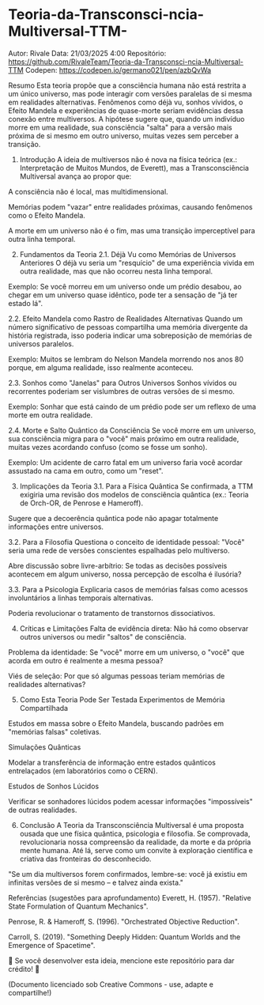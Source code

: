 # Teoria-da-Transconsci-ncia-Multiversal-TTM-

Autor: Rivale
Data: 21/03/2025 4:00
Repositório: https://github.com/RivaleTeam/Teoria-da-Transconsci-ncia-Multiversal-TTM
Codepen: https://codepen.io/germano021/pen/azbQvWa

Resumo
Esta teoria propõe que a consciência humana não está restrita a um único universo, mas pode interagir com versões paralelas de si mesma em realidades alternativas. Fenômenos como déjà vu, sonhos vívidos, o Efeito Mandela e experiências de quase-morte seriam evidências dessa conexão entre multiversos. A hipótese sugere que, quando um indivíduo morre em uma realidade, sua consciência "salta" para a versão mais próxima de si mesmo em outro universo, muitas vezes sem perceber a transição.

1. Introdução
A ideia de multiversos não é nova na física teórica (ex.: Interpretação de Muitos Mundos, de Everett), mas a Transconsciência Multiversal avança ao propor que:

A consciência não é local, mas multidimensional.

Memórias podem "vazar" entre realidades próximas, causando fenômenos como o Efeito Mandela.

A morte em um universo não é o fim, mas uma transição imperceptível para outra linha temporal.

2. Fundamentos da Teoria
2.1. Déjà Vu como Memórias de Universos Anteriores
O déjà vu seria um "resquício" de uma experiência vivida em outra realidade, mas que não ocorreu nesta linha temporal.

Exemplo: Se você morreu em um universo onde um prédio desabou, ao chegar em um universo quase idêntico, pode ter a sensação de "já ter estado lá".

2.2. Efeito Mandela como Rastro de Realidades Alternativas
Quando um número significativo de pessoas compartilha uma memória divergente da história registrada, isso poderia indicar uma sobreposição de memórias de universos paralelos.

Exemplo: Muitos se lembram do Nelson Mandela morrendo nos anos 80 porque, em alguma realidade, isso realmente aconteceu.

2.3. Sonhos como "Janelas" para Outros Universos
Sonhos vívidos ou recorrentes poderiam ser vislumbres de outras versões de si mesmo.

Exemplo: Sonhar que está caindo de um prédio pode ser um reflexo de uma morte em outra realidade.

2.4. Morte e Salto Quântico da Consciência
Se você morre em um universo, sua consciência migra para o "você" mais próximo em outra realidade, muitas vezes acordando confuso (como se fosse um sonho).

Exemplo: Um acidente de carro fatal em um universo faria você acordar assustado na cama em outro, como um "reset".

3. Implicações da Teoria
3.1. Para a Física Quântica
Se confirmada, a TTM exigiria uma revisão dos modelos de consciência quântica (ex.: Teoria de Orch-OR, de Penrose e Hameroff).

Sugere que a decoerência quântica pode não apagar totalmente informações entre universos.

3.2. Para a Filosofia
Questiona o conceito de identidade pessoal: "Você" seria uma rede de versões conscientes espalhadas pelo multiverso.

Abre discussão sobre livre-arbítrio: Se todas as decisões possíveis acontecem em algum universo, nossa percepção de escolha é ilusória?

3.3. Para a Psicologia
Explicaria casos de memórias falsas como acessos involuntários a linhas temporais alternativas.

Poderia revolucionar o tratamento de transtornos dissociativos.

4. Críticas e Limitações
Falta de evidência direta: Não há como observar outros universos ou medir "saltos" de consciência.

Problema da identidade: Se "você" morre em um universo, o "você" que acorda em outro é realmente a mesma pessoa?

Viés de seleção: Por que só algumas pessoas teriam memórias de realidades alternativas?

5. Como Esta Teoria Pode Ser Testada
Experimentos de Memória Compartilhada

Estudos em massa sobre o Efeito Mandela, buscando padrões em "memórias falsas" coletivas.

Simulações Quânticas

Modelar a transferência de informação entre estados quânticos entrelaçados (em laboratórios como o CERN).

Estudos de Sonhos Lúcidos

Verificar se sonhadores lúcidos podem acessar informações "impossíveis" de outras realidades.

6. Conclusão
A Teoria da Transconsciência Multiversal é uma proposta ousada que une física quântica, psicologia e filosofia. Se comprovada, revolucionaria nossa compreensão da realidade, da morte e da própria mente humana. Até lá, serve como um convite à exploração científica e criativa das fronteiras do desconhecido.

"Se um dia multiversos forem confirmados, lembre-se: você já existiu em infinitas versões de si mesmo – e talvez ainda exista."

Referências (sugestões para aprofundamento)
Everett, H. (1957). "Relative State Formulation of Quantum Mechanics".

Penrose, R. & Hameroff, S. (1996). "Orchestrated Objective Reduction".

Carroll, S. (2019). "Something Deeply Hidden: Quantum Worlds and the Emergence of Spacetime".

🔹 Se você desenvolver esta ideia, mencione este repositório para dar crédito! 🔹

(Documento licenciado sob Creative Commons - use, adapte e compartilhe!)
